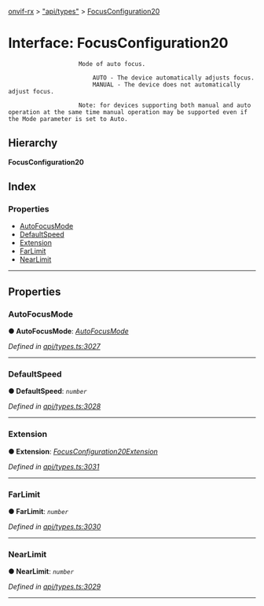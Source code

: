 [onvif-rx](../README.md) > ["api/types"](../modules/_api_types_.md) > [FocusConfiguration20](../interfaces/_api_types_.focusconfiguration20.md)

# Interface: FocusConfiguration20

```
                    Mode of auto focus.
```

```
                        AUTO - The device automatically adjusts focus.
                        MANUAL - The device does not automatically adjust focus.

                    Note: for devices supporting both manual and auto operation at the same time manual operation may be supported even if the Mode parameter is set to Auto.
```

## Hierarchy

**FocusConfiguration20**

## Index

### Properties

* [AutoFocusMode](_api_types_.focusconfiguration20.md#autofocusmode)
* [DefaultSpeed](_api_types_.focusconfiguration20.md#defaultspeed)
* [Extension](_api_types_.focusconfiguration20.md#extension)
* [FarLimit](_api_types_.focusconfiguration20.md#farlimit)
* [NearLimit](_api_types_.focusconfiguration20.md#nearlimit)

---

## Properties

<a id="autofocusmode"></a>

###  AutoFocusMode

**● AutoFocusMode**: *[AutoFocusMode](../enums/_api_types_.autofocusmode.md)*

*Defined in [api/types.ts:3027](https://github.com/patrickmichalina/onvif-rx/blob/1596479/src/api/types.ts#L3027)*

___
<a id="defaultspeed"></a>

###  DefaultSpeed

**● DefaultSpeed**: *`number`*

*Defined in [api/types.ts:3028](https://github.com/patrickmichalina/onvif-rx/blob/1596479/src/api/types.ts#L3028)*

___
<a id="extension"></a>

###  Extension

**● Extension**: *[FocusConfiguration20Extension](_api_types_.focusconfiguration20extension.md)*

*Defined in [api/types.ts:3031](https://github.com/patrickmichalina/onvif-rx/blob/1596479/src/api/types.ts#L3031)*

___
<a id="farlimit"></a>

###  FarLimit

**● FarLimit**: *`number`*

*Defined in [api/types.ts:3030](https://github.com/patrickmichalina/onvif-rx/blob/1596479/src/api/types.ts#L3030)*

___
<a id="nearlimit"></a>

###  NearLimit

**● NearLimit**: *`number`*

*Defined in [api/types.ts:3029](https://github.com/patrickmichalina/onvif-rx/blob/1596479/src/api/types.ts#L3029)*

___

